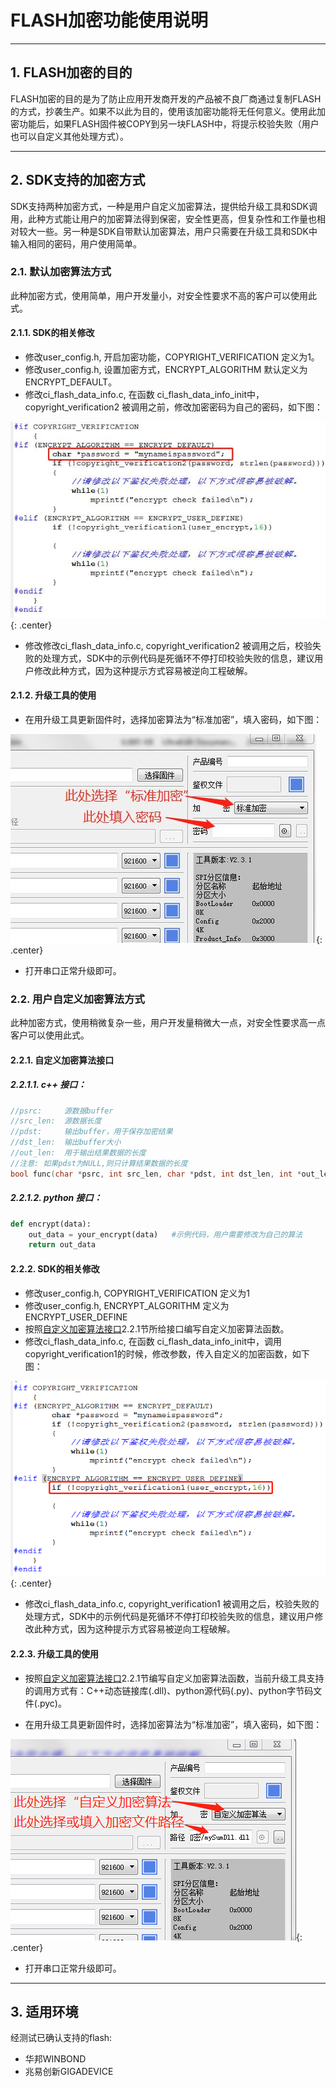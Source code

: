 # FLASH加密功能使用说明

***

## 1. FLASH加密的目的

FLASH加密的目的是为了防止应用开发商开发的产品被不良厂商通过复制FLASH的方式，抄袭生产。如果不以此为目的，使用该加密功能将无任何意义。使用此加密功能后，如果FLASH固件被COPY到另一块FLASH中，将提示校验失败（用户也可以自定义其他处理方式）。

***

## 2. SDK支持的加密方式

SDK支持两种加密方式，一种是用户自定义加密算法，提供给升级工具和SDK调用，此种方式能让用户的加密算法得到保密，安全性更高，但复杂性和工作量也相对较大一些。另一种是SDK自带默认加密算法，用户只需要在升级工具和SDK中输入相同的密码，用户使用简单。

### 2.1. 默认加密算法方式

此种加密方式，使用简单，用户开发量小，对安全性要求不高的客户可以使用此式。

#### 2.1.1. SDK的相关修改

* 修改user_config.h, 开启加密功能，COPYRIGHT_VERIFICATION 定义为1。
* 修改user_config.h, 设置加密方式，ENCRYPT_ALGORITHM 默认定义为 ENCRYPT_DEFAULT。
* 修改ci_flash_data_info.c, 在函数 ci_flash_data_info_init中，copyright_verification2 被调用之前，修改加密密码为自己的密码，如下图：

 ![SDK的相关修改](img/FLASH加密功能使用说明-1.jpg){: .center}

* 修改修改ci_flash_data_info.c, copyright_verification2 被调用之后，校验失败的处理方式，SDK中的示例代码是死循环不停打印校验失败的信息，建议用户修改此种方式，因为这种提示方式容易被逆向工程破解。

#### 2.1.2. 升级工具的使用

* 在用升级工具更新固件时，选择加密算法为“标准加密”，填入密码，如下图：

 ![升级工具的使用](img/FLASH加密功能使用说明-2.jpg){: .center}

* 打开串口正常升级即可。

### 2.2. 用户自定义加密算法方式  

此种加密方式，使用稍微复杂一些，用户开发量稍微大一点，对安全性要求高一点客户可以使用此式。

#### 2.2.1. 自定义加密算法接口  

##### 2.2.1.1. c++ 接口：

```c++
//psrc:     源数据buffer
//src_len:  源数据长度
//pdst:     输出buffer，用于保存加密结果
//dst_len:  输出buffer大小
//out_len:  用于输出结果数据的长度
//注意: 如果pdst为NULL,则只计算结果数据的长度
bool func(char *psrc, int src_len, char *pdst, int dst_len, int *out_len)
```

##### 2.2.1.2. python 接口：

```python
def encrypt(data):
    out_data = your_encrypt(data)   #示例代码，用户需要修改为自己的算法
    return out_data
```

#### 2.2.2. SDK的相关修改

* 修改user_config.h, COPYRIGHT_VERIFICATION 定义为1
* 修改user_config.h, ENCRYPT_ALGORITHM 定义为 ENCRYPT_USER_DEFINE
* 按照[自定义加密算法接口](#-自定义加密算法接口)2.2.1节所给接口编写自定义加密算法函数。
* 修改ci_flash_data_info.c, 在函数 ci_flash_data_info_init中，调用copyright_verification1的时候，修改参数，传入自定义的加密函数，如下图：

 ![自定义的加密函数](img/FLASH加密功能使用说明-3.png){: .center}

* 修改ci_flash_data_info.c, copyright_verification1 被调用之后，校验失败的处理方式，SDK中的示例代码是死循环不停打印校验失败的信息，建议用户修改此种方式，因为这种提示方式容易被逆向工程破解。

#### 2.2.3. 升级工具的使用

* 按照[自定义加密算法接口](#-自定义加密算法接口)2.2.1节编写自定义加密算法函数，当前升级工具支持的调用方式有：C++动态链接库(.dll)、python源代码(.py)、python字节码文件(.pyc)。

* 在用升级工具更新固件时，选择加密算法为“标准加密”，填入密码，如下图：

 ![标准加密](img/FLASH加密功能使用说明-4.png){: .center}

* 打开串口正常升级即可。

***

## 3. 适用环境

经测试已确认支持的flash:
* 华邦WINBOND
* 兆易创新GIGADEVICE
